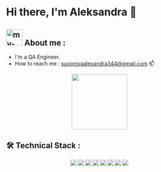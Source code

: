 # Hi there, I'm Aleksandra 👋

## <img width="44" alt="my-photo" src="https://github.com/Alexandra376/Alexandra376/assets/119896011/1775cc52-e31f-424c-96dd-fd5887e9fbb4"> About me :

*   I'm a QA Engineer.
*   How to reach me : <a href='mailto:suvorovaalexandra344@gmail.com'>suvorovaalexandra344@gmail.com</a> 📫</p>

<p align='center'>
    <a href="https://github.com/romankh3/github-readme-stats"><img height=150
                                                                   src="https://github-readme-stats.vercel.app/api/top-langs/?username=romankh3&layout=compact"/></a>
</p>

## 🛠 Technical Stack : 

<p align='center'>
    <a>
        <img src="https://img.shields.io/badge/JavaScript-323330?style=for-the-badge&logo=javascript&logoColor=F7DF1E"/>
    </a>
   <a>
       <img src="https://img.shields.io/badge/HTML5-E34F26?style=for-the-badge&logo=html5&logoColor=white"/>
   </a>
   <a>
        <img src="https://img.shields.io/badge/CSS3-1572B6?style=for-the-badge&logo=css3&logoColor=white"/>
    </a>    
   <a>
        <img src="https://img.shields.io/badge/Sass-CC6699?style=for-the-badge&logo=sass&logoColor=white"/>
   </a>
   <a>
        <img src="https://img.shields.io/badge/TypeScript-007ACC?style=for-the-badge&logo=typescript&logoColor=white"/>
    </a>
    <a>
        <img src="https://img.shields.io/badge/Webpack-8DD6F9?style=for-the-badge&logo=Webpack&logoColor=white"/>
    </a>
    <a>
        <img src="https://img.shields.io/badge/React-20232A?style=for-the-badge&logo=react&logoColor=61DAFB"/>
    </a>
    <a><img src="img.shields.io/badge/Jira-0052CC?logo=jira&logoColor=fff"/></a>
</p>
